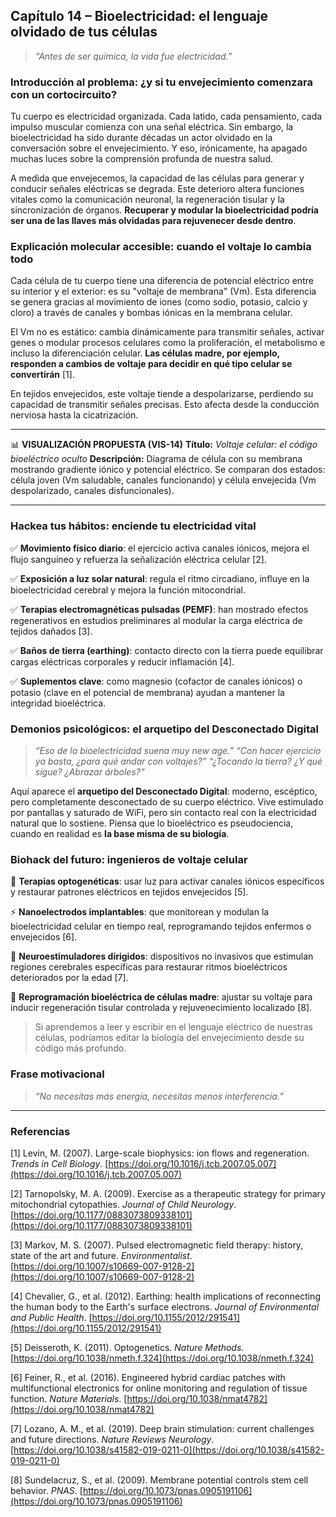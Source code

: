 ## Capítulo 14 – Bioelectricidad: el lenguaje olvidado de tus células

> *“Antes de ser química, la vida fue electricidad.”*

### Introducción al problema: ¿y si tu envejecimiento comenzara con un cortocircuito?

Tu cuerpo es electricidad organizada. Cada latido, cada pensamiento, cada impulso muscular comienza con una señal eléctrica. Sin embargo, la bioelectricidad ha sido durante décadas un actor olvidado en la conversación sobre el envejecimiento. Y eso, irónicamente, ha apagado muchas luces sobre la comprensión profunda de nuestra salud.

A medida que envejecemos, la capacidad de las células para generar y conducir señales eléctricas se degrada. Este deterioro altera funciones vitales como la comunicación neuronal, la regeneración tisular y la sincronización de órganos. **Recuperar y modular la bioelectricidad podría ser una de las llaves más olvidadas para rejuvenecer desde dentro**.

### Explicación molecular accesible: cuando el voltaje lo cambia todo

Cada célula de tu cuerpo tiene una diferencia de potencial eléctrico entre su interior y el exterior: es su "voltaje de membrana" (Vm). Esta diferencia se genera gracias al movimiento de iones (como sodio, potasio, calcio y cloro) a través de canales y bombas iónicas en la membrana celular.

El Vm no es estático: cambia dinámicamente para transmitir señales, activar genes o modular procesos celulares como la proliferación, el metabolismo e incluso la diferenciación celular. **Las células madre, por ejemplo, responden a cambios de voltaje para decidir en qué tipo celular se convertirán** \[1].

En tejidos envejecidos, este voltaje tiende a despolarizarse, perdiendo su capacidad de transmitir señales precisas. Esto afecta desde la conducción nerviosa hasta la cicatrización.

---

📊 **VISUALIZACIÓN PROPUESTA (VIS-14)**
**Título:** *Voltaje celular: el código bioeléctrico oculto*
**Descripción:** Diagrama de célula con su membrana mostrando gradiente iónico y potencial eléctrico. Se comparan dos estados: célula joven (Vm saludable, canales funcionando) y célula envejecida (Vm despolarizado, canales disfuncionales).

---

### Hackea tus hábitos: enciende tu electricidad vital

✅ **Movimiento físico diario**: el ejercicio activa canales iónicos, mejora el flujo sanguíneo y refuerza la señalización eléctrica celular \[2].

✅ **Exposición a luz solar natural**: regula el ritmo circadiano, influye en la bioelectricidad cerebral y mejora la función mitocondrial.

✅ **Terapias electromagnéticas pulsadas (PEMF)**: han mostrado efectos regenerativos en estudios preliminares al modular la carga eléctrica de tejidos dañados \[3].

✅ **Baños de tierra (earthing)**: contacto directo con la tierra puede equilibrar cargas eléctricas corporales y reducir inflamación \[4].

✅ **Suplementos clave**: como magnesio (cofactor de canales iónicos) o potasio (clave en el potencial de membrana) ayudan a mantener la integridad bioeléctrica.

### Demonios psicológicos: el arquetipo del Desconectado Digital

> *“Eso de la bioelectricidad suena muy new age.”*
> *“Con hacer ejercicio ya basta, ¿para qué andar con voltajes?”*
> *“¿Tocando la tierra? ¿Y qué sigue? ¿Abrazar árboles?”*

Aquí aparece el **arquetipo del Desconectado Digital**: moderno, escéptico, pero completamente desconectado de su cuerpo eléctrico. Vive estimulado por pantallas y saturado de WiFi, pero sin contacto real con la electricidad natural que lo sostiene. Piensa que lo bioeléctrico es pseudociencia, cuando en realidad es **la base misma de su biología**.

### Biohack del futuro: ingenieros de voltaje celular

🧬 **Terapias optogenéticas**: usar luz para activar canales iónicos específicos y restaurar patrones eléctricos en tejidos envejecidos \[5].

⚡ **Nanoelectrodos implantables**: que monitorean y modulan la bioelectricidad celular en tiempo real, reprogramando tejidos enfermos o envejecidos \[6].

🧠 **Neuroestimuladores dirigidos**: dispositivos no invasivos que estimulan regiones cerebrales específicas para restaurar ritmos bioeléctricos deteriorados por la edad \[7].

🔬 **Reprogramación bioeléctrica de células madre**: ajustar su voltaje para inducir regeneración tisular controlada y rejuvenecimiento localizado \[8].

> Si aprendemos a leer y escribir en el lenguaje eléctrico de nuestras células, podríamos editar la biología del envejecimiento desde su código más profundo.

### Frase motivacional

> *“No necesitas más energía, necesitas menos interferencia.”*

---

### Referencias

\[1] Levin, M. (2007). Large-scale biophysics: ion flows and regeneration. *Trends in Cell Biology*. [https://doi.org/10.1016/j.tcb.2007.05.007](https://doi.org/10.1016/j.tcb.2007.05.007)

\[2] Tarnopolsky, M. A. (2009). Exercise as a therapeutic strategy for primary mitochondrial cytopathies. *Journal of Child Neurology*. [https://doi.org/10.1177/0883073809338101](https://doi.org/10.1177/0883073809338101)

\[3] Markov, M. S. (2007). Pulsed electromagnetic field therapy: history, state of the art and future. *Environmentalist*. [https://doi.org/10.1007/s10669-007-9128-2](https://doi.org/10.1007/s10669-007-9128-2)

\[4] Chevalier, G., et al. (2012). Earthing: health implications of reconnecting the human body to the Earth's surface electrons. *Journal of Environmental and Public Health*. [https://doi.org/10.1155/2012/291541](https://doi.org/10.1155/2012/291541)

\[5] Deisseroth, K. (2011). Optogenetics. *Nature Methods*. [https://doi.org/10.1038/nmeth.f.324](https://doi.org/10.1038/nmeth.f.324)

\[6] Feiner, R., et al. (2016). Engineered hybrid cardiac patches with multifunctional electronics for online monitoring and regulation of tissue function. *Nature Materials*. [https://doi.org/10.1038/nmat4782](https://doi.org/10.1038/nmat4782)

\[7] Lozano, A. M., et al. (2019). Deep brain stimulation: current challenges and future directions. *Nature Reviews Neurology*. [https://doi.org/10.1038/s41582-019-0211-0](https://doi.org/10.1038/s41582-019-0211-0)

\[8] Sundelacruz, S., et al. (2009). Membrane potential controls stem cell behavior. *PNAS*. [https://doi.org/10.1073/pnas.0905191106](https://doi.org/10.1073/pnas.0905191106)
